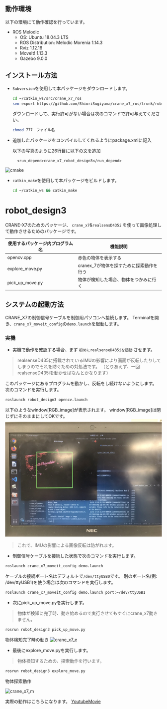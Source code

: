 ## 動作環境

以下の環境にて動作確認を行っています。


- ROS Melodic
  - OS: Ubuntu 18.04.3 LTS
  - ROS Distribution: Melodic Morenia 1.14.3
  - Rviz 1.12.16
  - MoveIt! 1.13.3
  - Gazebo 9.0.0

## インストール方法



- `Subversion`を使用して本パッケージをダウンロードします。

  ```bash
  cd ~/catkin_ws/src/crane_x7_ros
  svn export https://github.com/ShioriSugiyama/crane_x7_ros/trunk/robot_design3
  ```
  ダウンロードして、実行許可がない場合は次のコマンドで許可与えてください。
   ```bash
   chmod 777　ファイル名
    ```
-  追加したパッケージをコンパイルしてくれるようにpackage.xmlに記入

    以下の写真のように26行目に以下の文を追加
  
    ```
      <run_depend>crane_x7_robot_design3</run_depend>
    ```

![cmake](https://github.com/ShioriSugiyama/crane_x7_ros/blob/image/image/a3fe030e89c33e0a895bda411ab39625.png "cmake")
- `catkin_make`を使用して本パッケージをビルドします。

  ```bash
  cd ~/catkin_ws && catkin_make
  ```

# robot_design3

CRANE-X7のためのパッケージ、 `crane_x7`&`realsensD435i` を使って画像処理して動作させるためのパッケージです。

| 使用するパッケージ内プログラム名 | 機能説明 |
----|----
| opencv.cpp  | 赤色の物体を表示する |
| explore_move.py | cranex_7が物体を探すために探索動作を行う |
| pick_up_move.py | 物体が検知した場合、物体をつかみに行く |



## システムの起動方法

CRANE_X7の制御信号ケーブルを制御用パソコンへ接続します。
Terminalを開き、`crane_x7_moveit_config`の`demo.launch`を起動します。


### 実機

- 実機で動作を確認する場合、まず `初めにrealsenseD435iを起動` させます。
> realsenseD435に搭載されているIMUの影響により画面が反転したりしてしまうのでそれを防ぐための対処法です。
>（とりあえず、一回realsenseD435iを動かせばなんとかなります）

このパッケージにあるプログラムを動かし、反転をし続けないようにします。
次のコマンドを実行します。

```sh
roslaunch robot_design3 opencv.launch 
```
以下のようなwindow[RGB_image]が表示されます。
window[RGB_image]は閉じずにそのままにしてOKです。
![RGB_image](https://github.com/ShioriSugiyama/crane_x7_ros/blob/image/image/1794985.jpg "RGB_image")
> これで、IMUの影響による画像反転は防がれます。


- 制御信号ケーブルを接続した状態で次のコマンドを実行します。

```sh
roslaunch crane_x7_moveit_config demo.launch 
```

ケーブルの接続ポート名はデフォルトで`/dev/ttyUSB0`です。
別のポート名(例: /dev/ttyUSB1)を使う場合は次のコマンドを実行します。

```sh
roslaunch crane_x7_moveit_config demo.launch port:=/dev/ttyUSB1
```

- 次にpick_up_move.pyを実行します。
> 物体が検知に完了時、動き始めるので実行させてもすぐにcrane_x7動きません。

```sh
rosrun robot_design3 pick_up_move.py
```
物体検知完了時の動き
![crane_x7_e](https://github.com/ShioriSugiyama/crane_x7_ros/blob/image/image/98a708fc4e160b0428ef70ab31432807.gif "crane_x7_e")
- 最後にexplore_move.pyを実行します。
> 物体検知するための、探索動作を行います。

```sh
rosrun robot_design3 explore_move.py
```
物体探索動作

![crane_x7_m](https://github.com/ShioriSugiyama/crane_x7_ros/blob/image/image/2163519889481d2ef15215dd37d131f6.gif "crane_x7_m")

実際の動作はこちらになります。
[YoutubeMovie](https://youtu.be/2-XMopff29E)


